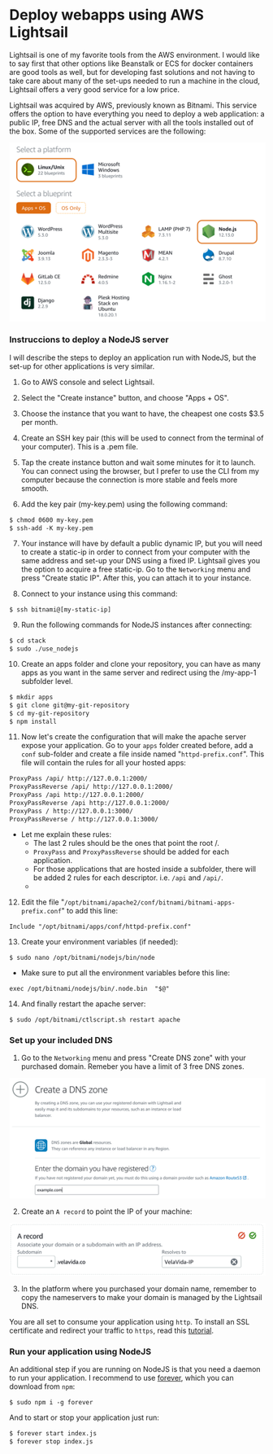 <meta name="date" content="2020-3-15" />
<meta name="image" content="https://github.com/cjortegon/camiloortegon-public/raw/master/seo/lightsail_flavors.png" />
<meta name="language" content="en" />
<meta name="tags" content="lightsail,ec2,aws,server" />

# Deploy webapps using AWS Lightsail

Lightsail is one of my favorite tools from the AWS environment. I would like to say first that other options like Beanstalk or ECS for docker containers are good tools as well, but for developing fast solutions and not having to take care about many of the set-ups needed to run a machine in the cloud, Lightsail offers a very good service for a low price.

Lightsail was acquired by AWS, previously known as Bitnami. This service offers the option to have everything you need to deploy a web application: a public IP, free DNS and the actual server with all the tools installed out of the box. Some of the supported services are the following:

![80;;](https://github.com/cjortegon/camiloortegon-public/raw/master/post/2020/media/lightsail-flavors.png)

### Instruccions to deploy a NodeJS server

I will describe the steps to deploy an application run with NodeJS, but the set-up for other applications is very similar.

1. Go to AWS console and select Lightsail.

2. Select the "Create instance" button, and choose "Apps + OS".

3. Choose the instance that you want to have, the cheapest one costs $3.5 per month.

4. Create an SSH key pair (this will be used to connect from the terminal of your computer). This is a .pem file.

5. Tap the create instance button and wait some minutes for it to launch. You can connect using the browser, but I prefer to use the CLI from my computer because the connection is more stable and feels more smooth.

6. Add the key pair (my-key.pem) using the following command:

>   
    $ chmod 0600 my-key.pem
    $ ssh-add -K my-key.pem

7. Your instance will have by default a public dynamic IP, but you will need to create a static-ip in order to connect from your computer with the same address and set-up your DNS using a fixed IP. Lightsail gives you the option to acquire a free static-ip. Go to the `Networking` menu and press "Create static IP". After this, you can attach it to your instance.

8. Connect to your instance using this command:

>   
    $ ssh bitnami@[my-static-ip]

9. Run the following commands for NodeJS instances after connecting:

>   
    $ cd stack
    $ sudo ./use_nodejs

10. Create an apps folder and clone your repository, you can have as many apps as you want in the same server and redirect using the /my-app-1 subfolder level.

>   
    $ mkdir apps
    $ git clone git@my-git-repository
    $ cd my-git-repository
    $ npm install

11. Now let's create the configuration that will make the apache server expose your application. Go to your `apps` folder created before, add a `conf` sub-folder and create a file inside named "`httpd-prefix.conf`". This file will contain the rules for all your hosted apps:

>   
    ProxyPass /api/ http://127.0.0.1:2000/
    ProxyPassReverse /api/ http://127.0.0.1:2000/
    ProxyPass /api http://127.0.0.1:2000/
    ProxyPassReverse /api http://127.0.0.1:2000/
    ProxyPass / http://127.0.0.1:3000/
    ProxyPassReverse / http://127.0.0.1:3000/

- Let me explain these rules:
    - The last 2 rules should be the ones that point the root /.
    - `ProxyPass` and `ProxyPassReverse` should be added for each application.
    - For those applications that are hosted inside a subfolder, there will be added 2 rules for each descriptor. i.e. `/api` and `/api/`.
    - 

12. Edit the file "`/opt/bitnami/apache2/conf/bitnami/bitnami-apps-prefix.conf`" to add this line:

>   
    Include "/opt/bitnami/apps/conf/httpd-prefix.conf"

13. Create your environment variables (if needed):

>   
    $ sudo nano /opt/bitnami/nodejs/bin/node

- Make sure to put all the environment variables before this line:

>   
    exec /opt/bitnami/nodejs/bin/.node.bin  "$@"

14. And finally restart the apache server:

>   
    $ sudo /opt/bitnami/ctlscript.sh restart apache

### Set up your included DNS

1. Go to the `Networking` menu and press "Create DNS zone" with your purchased domain. Remeber you have a limit of 3 free DNS zones.

![;250;](https://github.com/cjortegon/camiloortegon-public/raw/master/post/2020/media/create-dns-zone.png)

2. Create an `A record` to point the IP of your machine:

![;100;](https://github.com/cjortegon/camiloortegon-public/raw/master/post/2020/media/dns-a-record.png)

3. In the platform where you purchased your domain name, remember to copy the nameservers to make your domain is managed by the Lightsail DNS.

You are all set to consume your application using `http`. To install an SSL certificate and redirect your traffic to `https`, read this [tutorial](/blog/2020/install-free-ssl-certificate).

### Run your application using NodeJS

An additional step if you are running on NodeJS is that you need a daemon to run your application. I recommend to use [forever](https://www.npmjs.com/package/forever), which you can download from `npm`:

>   
    $ sudo npm i -g forever

And to start or stop your application just run:

>   
    $ forever start index.js
    $ forever stop index.js
